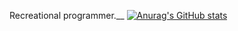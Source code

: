 Recreational programmer.__
[![Anurag's GitHub stats](https://github-readme-stats.vercel.app/api?username=eagleongithub)](https://github.com/anuraghazra/github-readme-stats)
